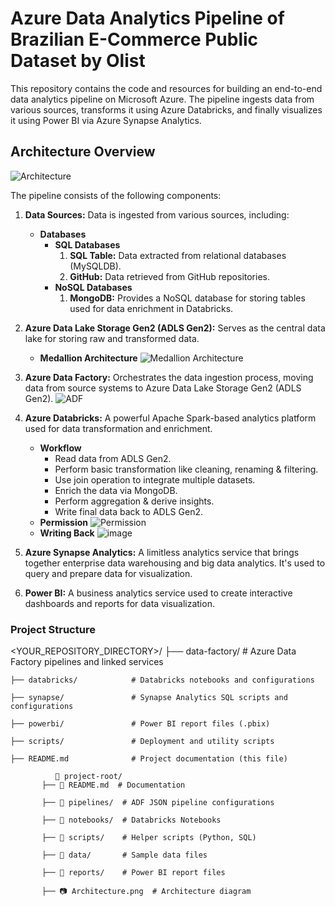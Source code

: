 # Azure Data Analytics Pipeline of Brazilian E-Commerce Public Dataset by Olist

This repository contains the code and resources for building an end-to-end data analytics pipeline on Microsoft Azure. The pipeline ingests data from various sources, transforms it using Azure Databricks, and finally visualizes it using Power BI via Azure Synapse Analytics.

## Architecture Overview
![Architecture](https://github.com/user-attachments/assets/c49ad9e3-c68b-463b-a651-1e9410ed2a20)

The pipeline consists of the following components:

1. **Data Sources:** Data is ingested from various sources, including:
   - **Databases**
     - **SQL Databases**
         1. **SQL Table:** Data extracted from relational databases (MySQLDB).
         2. **GitHub:** Data retrieved from GitHub repositories.
     - **NoSQL Databases**
         1. **MongoDB:** Provides a NoSQL database for storing tables used for data enrichment in Databricks.

2. **Azure Data Lake Storage Gen2 (ADLS Gen2):** Serves as the central data lake for storing raw and transformed data.
    - **Medallion Architecture**
![Medallion Architecture](https://github.com/user-attachments/assets/1c300dfb-650d-46ae-98ec-f16803a29777)

3. **Azure Data Factory:** Orchestrates the data ingestion process, moving data from source systems to Azure Data Lake Storage Gen2 (ADLS Gen2).
![ADF](https://github.com/user-attachments/assets/6b9cac31-2199-4716-8333-d21f54d70849)

4. **Azure Databricks:** A powerful Apache Spark-based analytics platform used for data transformation and enrichment.
    - **Workflow**
        - Read data from ADLS Gen2.
        - Perform basic transformation like cleaning, renaming & filtering.
        - Use join operation to integrate multiple datasets.
        - Enrich the data via MongoDB.
        - Perform aggregation & derive insights.
        - Write final data back to ADLS Gen2.
    - **Permission**
![Permission](https://github.com/user-attachments/assets/0b4dcef3-a43b-4804-a762-9678cd51a40c)
    - **Writing Back**
![image](https://github.com/user-attachments/assets/fac2dbb2-a22e-4b2d-af4e-239d17ff29db)

5. **Azure Synapse Analytics:** A limitless analytics service that brings together enterprise data warehousing and big data analytics. It's used to query and prepare data for visualization.
6. **Power BI:** A business analytics service used to create interactive dashboards and reports for data visualization.







### Project Structure
<YOUR_REPOSITORY_DIRECTORY>/
    ├── data-factory/          # Azure Data Factory pipelines and linked services
    
    ├── databricks/            # Databricks notebooks and configurations
    
    ├── synapse/               # Synapse Analytics SQL scripts and configurations
    
    ├── powerbi/               # Power BI report files (.pbix)
    
    ├── scripts/               # Deployment and utility scripts
    
    ├── README.md              # Project documentation (this file)

              📂 project-root/
           ├── 📜 README.md  # Documentation
           
           ├── 📂 pipelines/  # ADF JSON pipeline configurations
           
           ├── 📂 notebooks/  # Databricks Notebooks
           
           ├── 📂 scripts/    # Helper scripts (Python, SQL)
           
           ├── 📂 data/       # Sample data files
           
           ├── 📂 reports/    # Power BI report files
           
           ├── 📷 Architecture.png  # Architecture diagram
